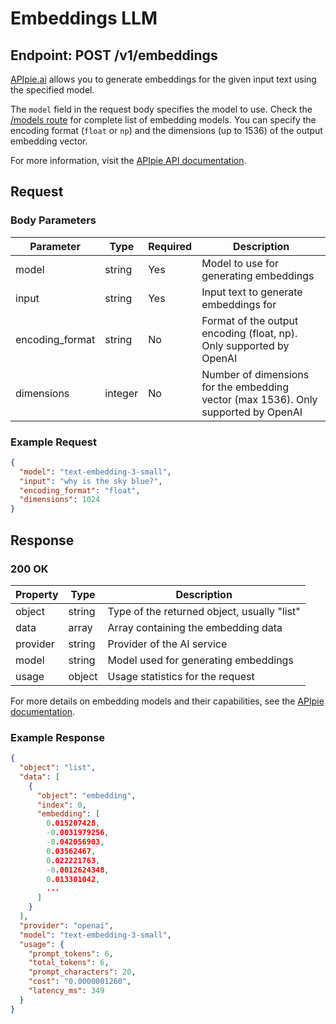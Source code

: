 # Embeddings LLM

## Endpoint: POST /v1/embeddings

[APIpie.ai](https://apipie.ai) allows you to generate embeddings for the given input text using the specified model.

The `model` field in the request body specifies the model to use. Check the [/models route](https://apipie.ai/docs/api/models) for complete list of embedding models. You can specify the encoding format (`float` or `np`) and the dimensions (up to 1536) of the output embedding vector.

For more information, visit the [APIpie API documentation](https://apipie.ai/docs).

## Request

### Body Parameters

| Parameter | Type | Required | Description |
|-----------|------|----------|-------------|
| model | string | Yes | Model to use for generating embeddings |
| input | string | Yes | Input text to generate embeddings for |
| encoding_format | string | No | Format of the output encoding (float, np). Only supported by OpenAI |
| dimensions | integer | No | Number of dimensions for the embedding vector (max 1536). Only supported by OpenAI |

### Example Request

```json
{
  "model": "text-embedding-3-small",
  "input": "why is the sky blue?",
  "encoding_format": "float",
  "dimensions": 1024
}
```

## Response

### 200 OK

| Property | Type | Description |
|----------|------|-------------|
| object | string | Type of the returned object, usually "list" |
| data | array | Array containing the embedding data |
| provider | string | Provider of the AI service |
| model | string | Model used for generating embeddings |
| usage | object | Usage statistics for the request |

For more details on embedding models and their capabilities, see the [APIpie documentation](https://apipie.ai/docs).

### Example Response

```json
{
  "object": "list",
  "data": [
    {
      "object": "embedding",
      "index": 0,
      "embedding": [
        0.015207428,
        -0.0031979256,
        -0.042056903,
        0.03562467,
        0.022221763,
        -0.0012624348,
        0.013301042,
        ...
      ]
    }
  ],
  "provider": "openai",
  "model": "text-embedding-3-small",
  "usage": {
    "prompt_tokens": 6,
    "total_tokens": 6,
    "prompt_characters": 20,
    "cost": "0.0000001260",
    "latency_ms": 349
  }
}
